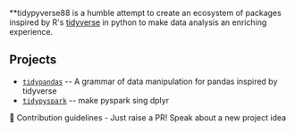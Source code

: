 **tidypyverse88 is a humble attempt to create an ecosystem of packages inspired by R's [tidyverse](https://www.tidyverse.org/) in python to make data analysis an enriching experience.

Projects
--------

- [`tidypandas`](https://tidypyverse.github.io/tidypandas/_build/html/index.html) -- A grammar of data manipulation for pandas inspired by tidyverse
- [`tidypyspark`](https://tidypyverse.github.io/tidypyspark/) -- make pyspark sing dplyr

🌈 Contribution guidelines - Just raise a PR! Speak about a new project idea
